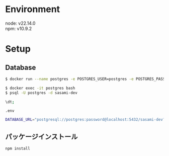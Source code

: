 # Environment

node: v22.14.0 <br/>
npm: v10.9.2

# Setup
## Database
```sh
$ docker run --name postgres -e POSTGRES_USER=postgres -e POSTGRES_PASSWORD=password -e POSTGRES_DB=sasami-dev -p 5432:5432 -d postgres
```

```sh
$ docker exec -it postgres bash
$ psql -U postgres -d sasami-dev

\dt;
```

`.env`

```sh
DATABASE_URL="postgresql://postgres:password@localhost:5432/sasami-dev?schema=public"
```

## パッケージインストール
```shell
npm install
```
